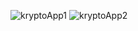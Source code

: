 ![kryptoApp1](https://user-images.githubusercontent.com/101599252/211410124-da1bc9e9-55c9-454c-ae5f-9cc1e8db76e2.jpg)
![kryptoApp2](https://user-images.githubusercontent.com/101599252/211410207-bfd45c7c-1105-4b0c-91f2-28b0f341a2a5.jpg)
